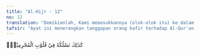 ```yaml
---
title: "Al-Hijr - 12"
no: 12
translation: "Demikianlah, Kami memasukkannya (olok-olok itu) ke dalam hati orang yang berdosa,"
tafsir: "Ayat ini menerangkan tanggapan orang kafir terhadap Al-Qur'an. Mereka memperolok-olokkannya dan tidak menerimanya. Hal ini disebab-kan oleh sikap ingkar dan memperolok-olokkan itu telah tumbuh subur di dalam hati mereka, sehingga dalam diri mereka tidak ada lagi kesediaan menerima kebenaran. Di dalam hati mereka, tidak ada lagi pelita yang memancarkan cahaya yang dapat menuntun dan menerangi jalan menuju kebenaran. Keadaan mereka itu sama dengan keadaan umat-umat yang dahulu menerima kitab Allah yang disampaikan oleh para rasul, namun tidak ada yang berbekas sedikit pun di dalam hati mereka.\n\nOleh karena itu, bagi umat yang telah diutus kepada mereka para rasul, namun mereka mengingkari seruan rasul itu, berlaku sunatullah, yaitu Allah akan membinasakan setiap orang yang mendurhakai rasul dan risalah yang disampaikannya, serta menolong dan memberi kemenangan kepada orang-orang yang menerima seruannya.\n\nPada suatu saat nanti, orang-orang kafir akan mengetahui kebenaran berita dan peringatan Al-Qur'an, sebagaimana yang ditegaskan dalam firman Allah swt:\n\nDan sungguh, kamu akan mengetahui (kebenaran) beritanya (Al-Qur'an) setelah beberapa waktu lagi. (shad/38: 88)\n\nKebenaran berita-berita Al-Qur'an yang dimaksud ayat di atas ada yang terlaksana di dunia, seperti kebenaran janji Allah kepada orang-orang yang beriman bahwa mereka akan menang dalam peperangan melawan kaum musyrikin, dan ada yang terlaksana di akhirat, seperti kebenaran janji Allah tentang balasan dan perhitungan yang akan dilakukan terhadap manusia di hari akhir nanti."
---
```


كَذٰلِكَ نَسْلُكُهٗ فِيْ قُلُوْبِ الْمُجْرِمِيْنَۙ
